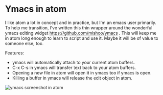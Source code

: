 # Ymacs in atom

I like atom a lot in concept and in practice, but I'm an emacs user primarily.  To
help me transition, I've written this thin wrapper around the wonderful ymacs editing
widget https://github.com/mishoo/ymacs .  This will keep me in atom long enough to
learn to script and use it.  Maybe it will be of value to someone else, too.

Features:

- ymacs will automatically attach to your current atom buffers.
- C-x C-s in ymacs will transfer text back to your atom buffers.
- Opening a new file in atom will open it in ymacs too if ymacs is open.
- Killing a buffer in ymacs will release the edit object in atom.

![ymacs screenshot in atom](https://raw.githubusercontent.com/prozacchiwawa/atom-ymacs-editor/master/ymacs-screen.png)
